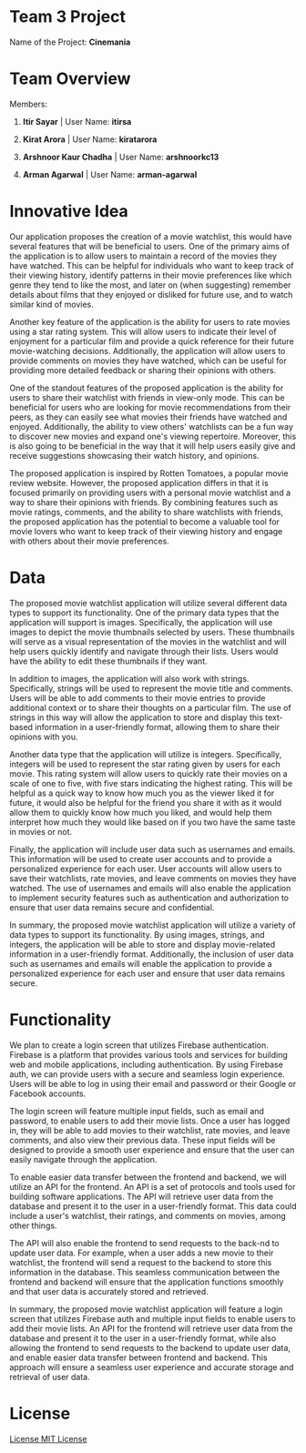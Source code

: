 # Team 3 Project

Name of the Project: **Cinemania**

# Team Overview

Members:

1. **Itir Sayar**
  | User Name: **itirsa**

2. **Kirat Arora**
  | User Name: **kiratarora**

3. **Arshnoor Kaur Chadha**
  | User Name: **arshnoorkc13**

4. **Arman Agarwal**
  | User Name: **arman-agarwal**

# Innovative Idea

Our application proposes the creation of a movie watchlist, this would have several features that will be beneficial to users. One of the primary aims of the application is to allow users to maintain a record of the movies they have watched. This can be helpful for individuals who want to keep track of their viewing history, identify patterns in their movie preferences like which genre they tend to like the most, and later on (when suggesting) remember details about films that they enjoyed or disliked for future use, and to watch similar kind of movies.

Another key feature of the application is the ability for users to rate movies using a star rating system. This will allow users to indicate their level of enjoyment for a particular film and provide a quick reference for their future movie-watching decisions. Additionally, the application will allow users to provide comments on movies they have watched, which can be useful for providing more detailed feedback or sharing their opinions with others.

One of the standout features of the proposed application is the ability for users to share their watchlist with friends in view-only mode. This can be beneficial for users who are looking for movie recommendations from their peers, as they can easily see what movies their friends have watched and enjoyed. Additionally, the ability to view others' watchlists can be a fun way to discover new movies and expand one's viewing repertoire. Moreover, this is also going to be beneficial in the way that it will help users easily give and receive suggestions showcasing their watch history, and opinions.

The proposed application is inspired by Rotten Tomatoes, a popular movie review website. However, the proposed application differs in that it is focused primarily on providing users with a personal movie watchlist and a way to share their opinions with friends. By combining features such as movie ratings, comments, and the ability to share watchlists with friends, the proposed application has the potential to become a valuable tool for movie lovers who want to keep track of their viewing history and engage with others about their movie preferences.

# Data

The proposed movie watchlist application will utilize several different data types to support its functionality. One of the primary data types that the application will support is images. Specifically, the application will use images to depict the movie thumbnails selected by users. These thumbnails will serve as a visual representation of the movies in the watchlist and will help users quickly identify and navigate through their lists. Users would have the ability to edit these thumbnails if they want.

In addition to images, the application will also work with strings. Specifically, strings will be used to represent the movie title and comments. Users will be able to add comments to their movie entries to provide additional context or to share their thoughts on a particular film. The use of strings in this way will allow the application to store and display this text-based information in a user-friendly format, allowing them to share their opinions with you.

Another data type that the application will utilize is integers. Specifically, integers will be used to represent the star rating given by users for each movie. This rating system will allow users to quickly rate their movies on a scale of one to five, with five stars indicating the highest rating. This will be helpful as a quick way to know how much you as the viewer liked it for future, it would also be helpful for the friend you share it with as it would allow them to quickly know how much you liked, and would help them interpret how much they would like based on if you two have the same taste in movies or not.

Finally, the application will include user data such as usernames and emails. This information will be used to create user accounts and to provide a personalized experience for each user. User accounts will allow users to save their watchlists, rate movies, and leave comments on movies they have watched. The use of usernames and emails will also enable the application to implement security features such as authentication and authorization to ensure that user data remains secure and confidential.

In summary, the proposed movie watchlist application will utilize a variety of data types to support its functionality. By using images, strings, and integers, the application will be able to store and display movie-related information in a user-friendly format. Additionally, the inclusion of user data such as usernames and emails will enable the application to provide a personalized experience for each user and ensure that user data remains secure.

# Functionality

We plan to create a login screen that utilizes Firebase authentication. Firebase is a platform that provides various tools and services for building web and mobile applications, including authentication. By using Firebase auth, we can provide users with a secure and seamless login experience. Users will be able to log in using their email and password or their Google or Facebook accounts.

The login screen will feature multiple input fields, such as email and password, to enable users to add their movie lists. Once a user has logged in, they will be able to add movies to their watchlist, rate movies, and leave comments, and also view their previous data. These input fields will be designed to provide a smooth user experience and ensure that the user can easily navigate through the application.

To enable easier data transfer between the frontend and backend, we will utilize an API for the frontend. An API is a set of protocols and tools used for building software applications. The API will retrieve user data from the database and present it to the user in a user-friendly format. This data could include a user's watchlist, their ratings, and comments on movies, among other things.

The API will also enable the frontend to send requests to the back-nd to update user data. For example, when a user adds a new movie to their watchlist, the frontend will send a request to the backend to store this information in the database. This seamless communication between the frontend and backend will ensure that the application functions smoothly and that user data is accurately stored and retrieved.

In summary, the proposed movie watchlist application will feature a login screen that utilizes Firebase auth and multiple input fields to enable users to add their movie lists. An API for the frontend will retrieve user data from the database and present it to the user in a user-friendly format, while also allowing the frontend to send requests to the backend to update user data, and enable easier data transfer between frontend and backend. This approach will ensure a seamless user experience and accurate storage and retrieval of user data.

# License
[License MIT License](./LICENSE)

